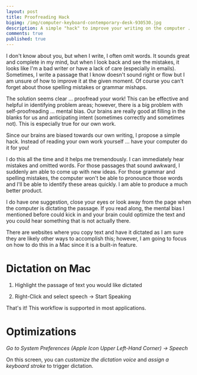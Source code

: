 ```yaml
---
layout: post
title: Proofreading Hack
bigimg: /img/computer-keyboard-contemporary-desk-930530.jpg
description: A simple "hack" to improve your writing on the computer ... computer dictation, aka "text to speech," is the name of the game.
comments: true
published: true
---
```


I don't know about you, but when I write, I often omit words.  It sounds great and complete in my mind, but when I look back and see the mistakes, it looks like I'm a bad writer or have a lack of care (especially in emails).  Sometimes, I write a passage that I know doesn't sound right or flow but I am unsure of how to improve it at the given moment.  Of course you can't forget about those spelling mistakes or grammar mishaps.

The solution seems clear ... proofread your work!  This can be effective and helpful in identifying problem areas; however, there is a big problem with self-proofreading ... mental bias.  Our brains are really good at filling in the blanks for us and anticipating intent (sometimes correctly and sometimes not).  This is especially true for our own work.

Since our brains are biased towards our own writing, I propose a simple hack.  Instead of reading your own work yourself ... have your computer do it for you!

I do this all the time and it helps me tremendously.  I can immediately hear mistakes and omitted words.  For those passages that sound awkward, I suddenly am able to come up with new ideas.  For those grammar and spelling mistakes, the computer won't be able to pronounce those words and I'll be able to identify these areas quickly.  I am able to produce a much better product.

I do have one suggestion, close your eyes or look away from the page when the computer is dictating the passage.  If you read along, the mental bias I mentioned before could kick in and your brain could optimize the text and you could hear something that is not actually there.
 
There are websites where you copy text and have it dictated as I am sure they are likely other ways to accomplish this; however, I am going to focus on how to do this in a Mac since it is a built-in feature.

# Dictation on Mac
1. Highlight the passage of text you would like dictated

1. Right-Click and select speech -> Start Speaking

That's it!  This workflow is supported in most applications.  
# Optimizations
_Go to System Preferences (Apple Icon Upper Left-Hand Corner) -> Speech_

On this screen, you can *customize the dictation voice* and *assign a keyboard stroke* to trigger dictation.
